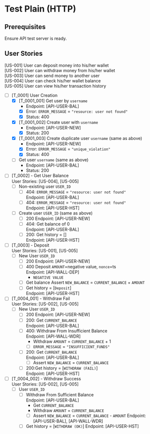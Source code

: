 # Test Plain (HTTP)

## Prerequisites

Ensure API test server is ready.

## User Stories

[US-001] User can deposit money into his/her wallet\
[US-002] User can withdraw money from his/her wallet\
[US-003] User can send money to another user\
[US-004] User can check his/her wallet balance\
[US-005] User can view his/her transaction history

- [ ] [T_0001] User Creation
    - [x] [T_0001_001] Get user by `username`
        - Endpoint: [API-USER-BAL]
        - [x] Error: `ERROR_MESSAGE` = `"resource: user not found"`
        - [x] Status: 400
    - [x] [T_0001_002] Create user with `username`
        - Endpoint: [API-USER-NEW]
        - [x] Status: 200
    - [x] [T_0001_003] Create duplicate user `username` (same as above)
        - Endpoint: [API-USER-NEW]
        - [x] Error: `ERROR_MESSAGE` = `"unique_violation"`
        - [x] Status: 400
    - [ ] Get user `username` (same as above)
        - Endpoint: [API-USER-BAL]
        - Status: 200

- [ ] [T_0002] - Get User Balance\
  User Stories: [US-004], [US-005]
    - [ ] Non-existing user `USER_ID`
        - [ ] 404: `ERROR_MESSAGE` = `"resource: user not found"`\
          Endpoint: [API-USER-BAL]
        - [ ] 404: `ERROR_MESSAGE` = `"resource: user not found"`\
          Endpoint: [API-USER-HST]
    - [ ] Create user `USER_ID` (same as above)
        - [ ] 200
          Endpoint: [API-USER-NEW]
        - [ ] 404: Get balance of 0\
          Endpoint: [API-USER-BAL]
        - [ ] 200: Get history = []\
          Endpoint: [API-USER-HST]

- [ ] [T_0003] - Deposit\
  User Stories: [US-001], [US-005]
    - [ ] New User `USER_ID`
        - [ ] 200
          Endpoint: [API-USER-NEW]
        - [ ] 400 Deposit `AMOUNT`=negative value, `nonce`=ts\
          Endpoint: [API-WALL-DEP]
            - `NEGATIVE VALUE`
        - [ ] Get balance Assert `NEW_BALANCE` = `CURRENT_BALANCE` + `AMOUNT`
        - [ ] Get history = [`Deposit`]\
          Endpoint: [API-USER-HST]

- [ ] [T_0004_001] - Withdraw Fail \
  User Stories: [US-002], [US-005]
    - [ ] New User `USER_ID`
        - [ ] 200
          Endpoint: [API-USER-NEW]
        - [ ] 200: Get `CURRENT_BALANCE` \
          Endpoint: [API-USER-BAL]
        - [ ] 400: Withdraw From Insufficient Balance \
          Endpoint: [API-WALL-WDR]
            - Withdraw `AMOUNT` = `CURRENT_BALANCE` + 1
            - [ ] `ERROR_MESSAGE` = `"INSUFFICIENT_FUNDS"`
        - [ ] 200: Get `CURRENT_BALANCE` \
          Endpoint: [API-USER-BAL]
            - [ ] Assert `NEW_BALANCE` = `CURRENT_BALANCE`
        - [ ] 200:Get history = [`WITHDRAW (FAIL)`]\
          Endpoint: [API-USER-HST]

- [ ] [T_0004_002] - Withdraw Success \
  User Stories: [US-002], [US-005]
    - [ ] User `USER_ID`
        - [ ] Withdraw From Sufficient Balance \
          Endpoint: [API-USER-BAL]
            - Get `CURRENT_BALANCE`
            - Withdraw `AMOUNT` = `CURRENT_BALANCE`
            - [ ] Assert `NEW_BALANCE` = `CURRENT_BALANCE` - `AMOUNT`
              Endpoint: [API-USER-BAL], [API-WALL-WDR]
        - [ ] Get history = [`WITHDRAW (OK)`]
          Endpoint: [API-USER-HST]
